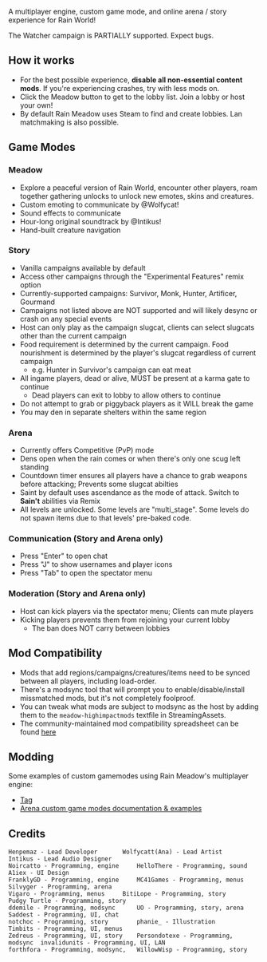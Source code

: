 A multiplayer engine, custom game mode, and online arena / story experience for Rain World!

The Watcher campaign is PARTIALLY supported. Expect bugs.

## How it works
- For the best possible experience, **disable all non-essential content mods**. If you're experiencing crashes, try with less mods on.
- Click the Meadow button to get to the lobby list. Join a lobby or host your own!
- By default Rain Meadow uses Steam to find and create lobbies. Lan matchmaking is also possible.

## Game Modes
### Meadow
- Explore a peaceful version of Rain World, encounter other players, roam together gathering unlocks to unlock new emotes, skins and creatures.
- Custom emoting to communicate by @Wolfycat!
- Sound effects to communicate
- Hour-long original soundtrack by @Intikus!
- Hand-built creature navigation

### Story
- Vanilla campaigns available by default
- Access other campaigns through the "Experimental Features" remix option
- Currently-supported campaigns: Survivor, Monk, Hunter, Artificer, Gourmand
- Campaigns not listed above are NOT supported and will likely desync or crash on any special events
- Host can only play as the campaign slugcat, clients can select slugcats other than the current campaign
- Food requirement is determined by the current campaign. Food nourishment is determined by the player's slugcat regardless of current campaign
  - e.g. Hunter in Survivor's campaign can eat meat
- All ingame players, dead or alive, MUST be present at a karma gate to continue
  - Dead players can exit to lobby to allow others to continue
- Do not attempt to grab or piggyback players as it WILL break the game
- You may den in separate shelters within the same region

### Arena
- Currently offers Competitive (PvP) mode
- Dens open when the rain comes or when there's only one scug left standing
- Countdown timer ensures all players have a chance to grab weapons before attacking; Prevents some slugcat abilties
- Saint by default uses ascendance as the mode of attack. Switch to **Sain't** abilities via Remix
- All levels are unlocked. Some levels are "multi_stage". Some levels do not spawn items due to that levels' pre-baked code.

### Communication (Story and Arena only)
- Press "Enter" to open chat
- Press "J" to show usernames and player icons
- Press "Tab" to open the spectator menu

### Moderation (Story and Arena only)
- Host can kick players via the spectator menu; Clients can mute players
- Kicking players prevents them from rejoining your current lobby
  - The ban does NOT carry between lobbies

## Mod Compatibility
- Mods that add regions/campaigns/creatures/items need to be synced between all players, including load-order.
- There's a modsync tool that will prompt you to enable/disable/install missmatched mods, but it's not completely foolproof.
- You can tweak what mods are subject to modsync as the host by adding them to the `meadow-highimpactmods` textfile in StreamingAssets.
- The community-maintained mod compatibility spreadsheet can be found [here](https://docs.google.com/spreadsheets/d/1QG1xYPLECkVSMc2vopO-Rw2rSdnn7_fsdlMajhAUOW0/edit?gid=0#gid=0)

## Modding
Some examples of custom gamemodes using Rain Meadow's multiplayer engine:
- [Tag](https://github.com/henpemaz/RemixMods/tree/master/Tag)
- [Arena custom game modes documentation & examples](https://github.com/6fears7/Arena-Online/tree/main)

## Credits
```
Henpemaz - Lead Developer		Wolfycatt(Ana) - Lead Artist		Intikus - Lead Audio Designer
Noircatto - Programming, engine		HelloThere - Programming, sound		A1iex - UI Design
FranklyGD - Programming, engine		MC41Games - Programming, menus		Silvyger - Programming, arena
Vigaro - Programming, menus		BitiLope - Programming, story		Pudgy Turtle - Programming, story
ddemile - Programming, modsync		UO - Programming, story, arena		Saddest - Programming, UI, chat
notchoc - Programming, story		phanie_ - Illustration			Timbits - Programming, UI, menus
Zedreus - Programming, UI, story	Persondotexe - Programming, modsync	 invalidunits - Programming, UI, LAN
forthfora - Programming, modsync,	WillowWisp - Programming, story
```
